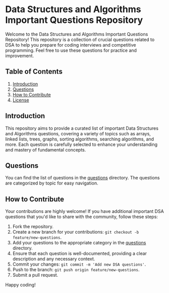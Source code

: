 # Data Structures and Algorithms Important Questions Repository

Welcome to the Data Structures and Algorithms Important Questions Repository! This repository is a collection of crucial questions related to DSA to help you prepare for coding interviews and competitive programming. Feel free to use these questions for practice and improvement.

## Table of Contents

1. [Introduction](#introduction)
2. [Questions](#questions)
3. [How to Contribute](#how-to-contribute)
4. [License](#license)

## Introduction

This repository aims to provide a curated list of important Data Structures and Algorithms questions, covering a variety of topics such as arrays, linked lists, trees, graphs, sorting algorithms, searching algorithms, and more. Each question is carefully selected to enhance your understanding and mastery of fundamental concepts.

## Questions

You can find the list of questions in the [questions](questions/) directory. The questions are categorized by topic for easy navigation.

## How to Contribute

Your contributions are highly welcome! If you have additional important DSA questions that you'd like to share with the community, follow these steps:

1. Fork the repository.
2. Create a new branch for your contributions: `git checkout -b feature/new-questions`.
3. Add your questions to the appropriate category in the [questions](questions/) directory.
4. Ensure that each question is well-documented, providing a clear description and any necessary context.
5. Commit your changes: `git commit -m 'Add new DSA questions'`.
6. Push to the branch: `git push origin feature/new-questions`.
7. Submit a pull request.


Happy coding!
